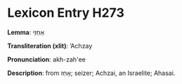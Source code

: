# Lexicon Entry H273

**Lemma**: אַחְזַי

**Transliteration (xlit)**: ʼAchzay

**Pronunciation**: akh-zah'ee

**Description**:
from אָחַז; seizer; Achzai, an Israelite; Ahasai.
